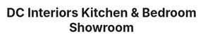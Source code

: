 ---
title: "DC Interiors Kitchen & Bedroom Showroom"
url: /doncaster/dc-interiors-kitchen-und-bedroom-showroom/
shop: Küchen
---